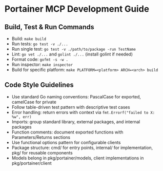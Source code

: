 # Portainer MCP Development Guide

## Build, Test & Run Commands
- Build: `make build`
- Run tests: `go test -v ./...`
- Run single test: `go test -v ./path/to/package -run TestName`
- Lint: `go vet ./...` and `golint ./...` (install golint if needed)
- Format code: `gofmt -s -w .`
- Run inspector: `make inspector`
- Build for specific platform: `make PLATFORM=<platform> ARCH=<arch> build`

## Code Style Guidelines
- Use standard Go naming conventions: PascalCase for exported, camelCase for private
- Follow table-driven test pattern with descriptive test cases
- Error handling: return errors with context via `fmt.Errorf("failed to X: %w", err)`
- Imports: group standard library, external packages, and internal packages
- Function comments: document exported functions with Parameters/Returns sections
- Use functional options pattern for configurable clients
- Package structure: cmd/ for entry points, internal/ for implementation, pkg/ for reusable components
- Models belong in pkg/portainer/models, client implementations in pkg/portainer/client